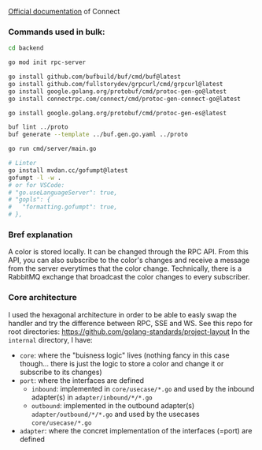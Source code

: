 [Official documentation](https://connectrpc.com/docs/go/getting-started) of Connect


### Commands used in bulk:

```sh
cd backend

go mod init rpc-server

go install github.com/bufbuild/buf/cmd/buf@latest
go install github.com/fullstorydev/grpcurl/cmd/grpcurl@latest
go install google.golang.org/protobuf/cmd/protoc-gen-go@latest
go install connectrpc.com/connect/cmd/protoc-gen-connect-go@latest

go install google.golang.org/protobuf/cmd/protoc-gen-es@latest

buf lint ../proto
buf generate --template ../buf.gen.go.yaml ../proto

go run cmd/server/main.go

# Linter
go install mvdan.cc/gofumpt@latest
gofumpt -l -w .
# or for VSCode:
# "go.useLanguageServer": true,
# "gopls": {
# 	"formatting.gofumpt": true,
# },
```

### Bref explanation

A color is stored locally. It can be changed through the RPC API. 
From this API, you can also subscribe to the color's changes and receive a message from the server everytimes that the color change.
Technically, there is a RabbitMQ exchange that broadcast the color changes to every subscriber.

### Core architecture

I used the hexagonal architecture in order to be able to easly swap the handler and try the difference between RPC, SSE and WS.
See this repo for root directories: https://github.com/golang-standards/project-layout
In the `internal` directory, I have:
 - `core`: where the "buisness logic" lives (nothing fancy in this case though... there is just the logic to store a color and change it or subscribe to its changes)
 - `port`: where the interfaces are defined
    - `inbound`: implemented in `core/usecase/*.go` and used by the inbound adapter(s) in `adapter/inbound/*/*.go`
    - `outbound`: implemented in the outbound adapter(s) `adapter/outbound/*/*.go` and used by the usecases `core/usecase/*.go`
 - `adapter`: where the concret implementation of the interfaces (=port) are defined
